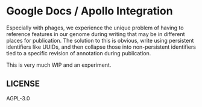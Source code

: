 # Google Docs / Apollo Integration

Especially with phages, we experience the unique problem of having to reference
features in our genome during writing that may be in different places for
publication. The solution to this is obvious, write using persistent
identifiers like UUIDs, and then collapse those into non-persistent identifiers
tied to a specific revision of annotation during publication.

This is very much WIP and an experiment.

## LICENSE

AGPL-3.0
